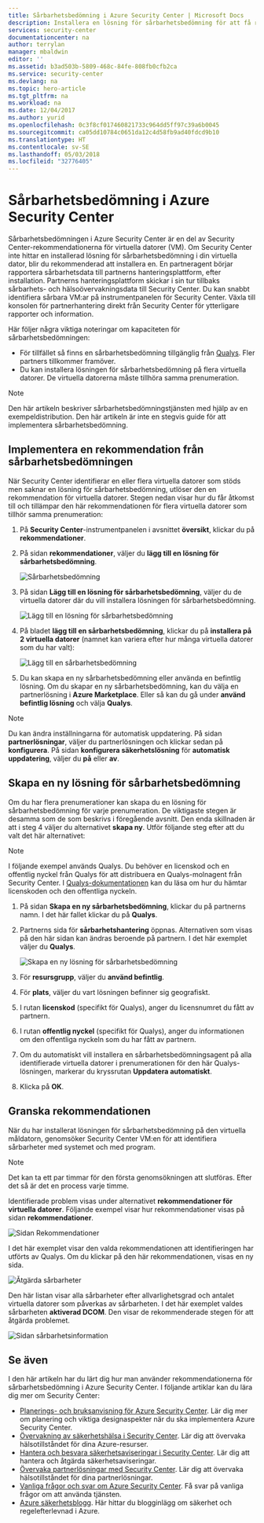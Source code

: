 ```yaml
---
title: Sårbarhetsbedömning i Azure Security Center | Microsoft Docs
description: Installera en lösning för sårbarhetsbedömning för att få rekommendationer i Azure Security Center som kan hjälpa dig att skydda virtuella datorer.
services: security-center
documentationcenter: na
author: terrylan
manager: mbaldwin
editor: ''
ms.assetid: b3ad503b-5809-468c-84fe-808fb0cfb2ca
ms.service: security-center
ms.devlang: na
ms.topic: hero-article
ms.tgt_pltfrm: na
ms.workload: na
ms.date: 12/04/2017
ms.author: yurid
ms.openlocfilehash: 0c3f8cf017460821733c964dd5ff97c39a6b0045
ms.sourcegitcommit: ca05dd10784c0651da12c4d58fb9ad40fdcd9b10
ms.translationtype: HT
ms.contentlocale: sv-SE
ms.lasthandoff: 05/03/2018
ms.locfileid: "32776405"
---
```

# <a name="vulnerability-assessment-in-azure-security-center"></a>Sårbarhetsbedömning i Azure Security Center

Sårbarhetsbedömningen i Azure Security Center är en del av Security Center-rekommendationerna för virtuella datorer (VM). Om Security Center inte hittar en installerad lösning för sårbarhetsbedömning i din virtuella dator, blir du rekommenderad att installera en. En partneragent börjar rapportera sårbarhetsdata till partnerns hanteringsplattform, efter installation. Partnerns hanteringsplattform skickar i sin tur tillbaks sårbarhets- och hälsoövervakningsdata till Security Center. Du kan snabbt identifiera sårbara VM:ar på instrumentpanelen för Security Center. Växla till konsolen för partnerhantering direkt från Security Center för ytterligare rapporter och information.

Här följer några viktiga noteringar om kapaciteten för sårbarhetsbedömningen:

* För tillfället så finns en sårbarhetsbedömning tillgänglig från [Qualys](https://www.qualys.com/lp/azure). Fler partners tillkommer framöver.
* Du kan installera lösningen för sårbarhetsbedömning på flera virtuella datorer. De virtuella datorerna måste tillhöra samma prenumeration. 

> [!NOTE]
> Den här artikeln beskriver sårbarhetsbedömningstjänsten med hjälp av en exempeldistribution. Den här artikeln är inte en stegvis guide för att implementera sårbarhetsbedömning.
>

## <a name="implement-a-vulnerability-assessment-recommendation"></a>Implementera en rekommendation från sårbarhetsbedömningen
När Security Center identifierar en eller flera virtuella datorer som stöds men saknar en lösning för sårbarhetsbedömning, utlöser den en rekommendation för virtuella datorer. Stegen nedan visar hur du får åtkomst till och tillämpar den här rekommendationen för flera virtuella datorer som tillhör samma prenumeration:

1. På **Security Center**-instrumentpanelen i avsnittet **översikt**, klickar du på **rekommendationer**.
2. På sidan **rekommendationer**, väljer du **lägg till en lösning för sårbarhetsbedömning**.

    ![Sårbarhetsbedömning](./media/security-center-vulnerability-assessment-recommendations/security-center-vulnerability-assessment-fig1-new.png)
3. På sidan **Lägg till en lösning för sårbarhetsbedömning**, väljer du de virtuella datorer där du vill installera lösningen för sårbarhetsbedömning.

    ![Lägg till en lösning för sårbarhetsbedömning](./media/security-center-vulnerability-assessment-recommendations/security-center-vulnerability-assessment-fig2-new.png)
4. På bladet **lägg till en sårbarhetsbedömning**, klickar du på **installera på 2 virtuella datorer** (namnet kan variera efter hur många virtuella datorer som du har valt):

    ![Lägg till en sårbarhetsbedömning](./media/security-center-vulnerability-assessment-recommendations/security-center-vulnerability-assessment-fig3-new.png)
5. Du kan skapa en ny sårbarhetsbedömning eller använda en befintlig lösning. Om du skapar en ny sårbarhetsbedömning, kan du välja en partnerlösning i **Azure Marketplace**. Eller så kan du gå under **använd befintlig lösning** och välja **Qualys**.

> [!NOTE]
> Du kan ändra inställningarna för automatisk uppdatering. På sidan **partnerlösningar**, väljer du partnerlösningen och klickar sedan på **konfigurera**. På sidan **konfigurera säkerhetslösning** för **automatisk uppdatering**, väljer du **på** eller **av**. 

## <a name="create-a-new-vulnerability-assessment-solution"></a>Skapa en ny lösning för sårbarhetsbedömning
Om du har flera prenumerationer kan skapa du en lösning för sårbarhetsbedömning för varje prenumeration. De viktigaste stegen är desamma som de som beskrivs i föregående avsnitt. Den enda skillnaden är att i steg 4 väljer du alternativet **skapa ny**. Utför följande steg efter att du valt det här alternativet:

> [!NOTE]
> I följande exempel används Qualys. Du behöver en licenskod och en offentlig nyckel från Qualys för att distribuera en Qualys-molnagent från Security Center. I [Qualys-dokumentationen](https://community.qualys.com/docs/DOC-5823-deploying-qualys-cloud-agents-from-microsoft-azure-security-center) kan du läsa om hur du hämtar licenskoden och den offentliga nyckeln.


1. På sidan **Skapa en ny sårbarhetsbedömning**, klickar du på partnerns namn. I det här fallet klickar du på **Qualys**.
2. Partnerns sida för **sårbarhetshantering** öppnas. Alternativen som visas på den här sidan kan ändras beroende på partnern. I det här exemplet väljer du **Qualys**.

    ![Skapa en ny lösning för sårbarhetsbedömning](./media/security-center-vulnerability-assessment-recommendations/security-center-vulnerability-assessment-fig4-new.png)
3. För **resursgrupp**, väljer du **använd befintlig**.
4. För **plats**, väljer du vart lösningen befinner sig geografiskt.
5. I rutan **licenskod** (specifikt för Qualys), anger du licensnumret du fått av partnern.
6. I rutan **offentlig nyckel** (specifikt för Qualys), anger du informationen om den offentliga nyckeln som du har fått av partnern.
7. Om du automatiskt vill installera en sårbarhetsbedömningsagent på alla identifierade virtuella datorer i prenumerationen för den här Qualys-lösningen, markerar du kryssrutan **Uppdatera automatiskt**.
8. Klicka på **OK**.

## <a name="review-the-recommendation"></a>Granska rekommendationen
När du har installerat lösningen för sårbarhetsbedömning på den virtuella måldatorn, genomsöker Security Center VM:en för att identifiera sårbarheter med systemet och med program.

> [!NOTE]
> Det kan ta ett par timmar för den första genomsökningen att slutföras. Efter det så är det en process varje timme.
>
>

Identifierade problem visas under alternativet **rekommendationer för virtuella datorer**. Följande exempel visar hur rekommendationer visas på sidan **rekommendationer**.

![Sidan Rekommendationer](./media/security-center-vulnerability-assessment-recommendations/security-center-vulnerability-assessment-fig5-new.png)

I det här exemplet visar den valda rekommendationen att identifieringen har utförts av Qualys. Om du klickar på den här rekommendationen, visas en ny sida.

![Åtgärda sårbarheter](./media/security-center-vulnerability-assessment-recommendations/security-center-vulnerability-assessment-fig6-new.png)

Den här listan visar alla sårbarheter efter allvarlighetsgrad och antalet virtuella datorer som påverkas av sårbarheten. I det här exemplet valdes sårbarheten **aktiverad DCOM**. Den visar de rekommenderade stegen för att åtgärda problemet.

![Sidan sårbarhetsinformation](./media/security-center-vulnerability-assessment-recommendations/security-center-vulnerability-assessment-fig7-new.png)

## <a name="see-also"></a>Se även

I den här artikeln har du lärt dig hur man använder rekommendationerna för sårbarhetsbedömning i Azure Security Center. I följande artiklar kan du lära dig mer om Security Center:

* [Planerings- och bruksanvisning för Azure Security Center](security-center-planning-and-operations-guide.md). Lär dig mer om planering och viktiga designaspekter när du ska implementera Azure Security Center.
* [Övervakning av säkerhetshälsa i Security Center](security-center-monitoring.md). Lär dig att övervaka hälsotillståndet för dina Azure-resurser.
* [Hantera och besvara säkerhetsaviseringar i Security Center](security-center-managing-and-responding-alerts.md). Lär dig att hantera och åtgärda säkerhetsaviseringar.
* [Övervaka partnerlösningar med Security Center](security-center-partner-solutions.md). Lär dig att övervaka hälsotillståndet för dina partnerlösningar.
* [Vanliga frågor och svar om Azure Security Center](security-center-faq.md). Få svar på vanliga frågor om att använda tjänsten.
* [Azure säkerhetsblogg](http://blogs.msdn.com/b/azuresecurity/). Här hittar du blogginlägg om säkerhet och regelefterlevnad i Azure.
